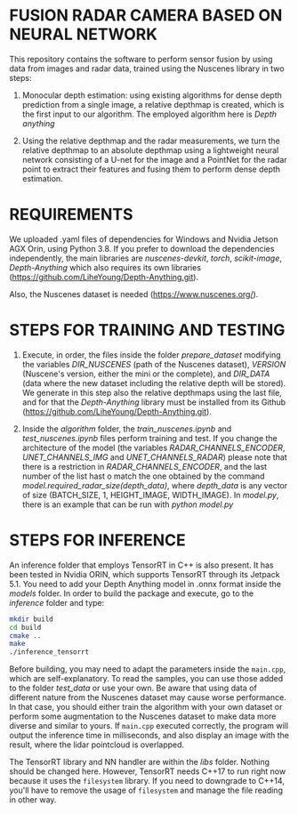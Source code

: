 # FUSION RADAR CAMERA BASED ON NEURAL NETWORK

This repository contains the software to perform sensor fusion by using data from images and radar data, trained using the Nuscenes library in two steps:

1. Monocular depth estimation: using existing algorithms for dense depth prediction from a single image, a relative depthmap is created, which is the first input to our algorithm. The employed algorithm here is *Depth anything*

2. Using the relative depthmap and the radar measurements, we turn the relative depthmap to an absolute depthmap using a lightweight neural network consisting of a U-net for the image and a PointNet for the radar point to extract their features and fusing them to perform dense depth estimation.

# REQUIREMENTS

We uploaded .yaml files of dependencies for Windows and Nvidia Jetson AGX Orin, using Python 3.8. If you prefer to download the dependencies independently, the main libraries are *nuscenes-devkit*, *torch*, *scikit-image*, *Depth-Anything* which also requires its own libraries (https://github.com/LiheYoung/Depth-Anything.git).

Also, the Nuscenes dataset is needed (https://www.nuscenes.org/).

# STEPS FOR TRAINING AND TESTING

1. Execute, in order, the files inside the folder *prepare_dataset* modifying the variables *DIR_NUSCENES* (path of the Nuscenes dataset), *VERSION* (Nuscene's version, either the mini or the complete), and *DIR_DATA* (data where the new dataset including the relative depth will be stored). We generate in this step also the relative depthmaps using the last file, and for that the *Depth-Anything* library must be installed from its Github (https://github.com/LiheYoung/Depth-Anything.git).

2. Inside the *algorithm* folder, the *train_nuscenes.ipynb* and *test_nuscenes.ipynb* files perform training and test. If you change the architecture of the model (the variables *RADAR_CHANNELS_ENCODER*, *UNET_CHANNELS_IMG* and *UNET_CHANNELS_RADAR*) please note that there is a restriction in *RADAR_CHANNELS_ENCODER*, and the last number of the list hast o match the one obtained by the command *model.required_radar_size(depth_data)*, where *depth_data* is any vector of size (BATCH_SIZE, 1, HEIGHT_IMAGE, WIDTH_IMAGE). In *model.py*, there is an example that can be run with *python model.py*

# STEPS FOR INFERENCE

An inference folder that employs TensorRT in C++ is also present. It has been tested in Nvidia ORIN, which supports TensorRT through its Jetpack 5.1. You need to add your Depth Anything model in .onnx format inside the *models* folder. In order to build the package and execute, go to the *inference* folder and type:

```bash
mkdir build
cd build
cmake ..
make
./inference_tensorrt
```

Before building, you may need to adapt the parameters inside the `main.cpp`, which are self-explanatory. To read the samples, you can use those added to the folder *test_data* or use your own. Be aware that using data of different nature from the Nuscenes dataset may cause worse performance. In that case, you should either train the algorithm with your own dataset or perform some augmentation to the Nuscenes dataset to make data more diverse and similar to yours. If `main.cpp` executed correctly, the program will output the inference time in milliseconds, and also display an image with the result, where the lidar pointcloud is overlapped.

The TensorRT library and NN handler are within the *libs* folder. Nothing should be changed here. However, TensorRT needs C++17 to run right now because it uses the `filesystem` library. If you need to downgrade to C++14, you'll have to remove the usage of `filesystem` and manage the file reading in other way.

